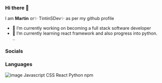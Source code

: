 ### Hi there 👋


I am **Martin**  or✨ TintinSDev✨ as per my github profile


- 🔭 I’m currently working on becoming a full stack software developer
- 🌱 I’m currently learning react framework and also progress into python.
..

### Socials


### Languages
![image](https://github.com/TintinSDev/TinTinSDev/assets/69876670/bfd44982-4f24-408b-852f-3f88bb95c9c8)
Javascript CSS React Python npm

